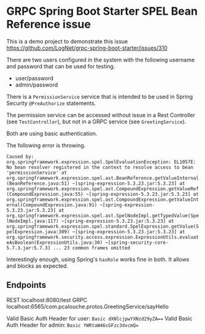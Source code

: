 # GRPC Spring Boot Starter SPEL Bean Reference issue

This is a demo project to demonstrate this
issue https://github.com/LogNet/grpc-spring-boot-starter/issues/310

There are two users configured in the system with the following username and password that can be
used for testing.

- user/password
- admin/password

There is a `PermissionService` service that is intended to be used in Spring
Security `@PreAuthorize` statements.

The permission service can be accessed without issue in a Rest Controller (see `TestController`),
but not in a GRPC service (see `GreetingService`).

Both are using basic authentication.

The following error is throwing.

`Caused by: org.springframework.expression.spel.SpelEvaluationException: EL1057E: No bean resolver registered in the context to resolve access to bean 'permissionService'
at org.springframework.expression.spel.ast.BeanReference.getValueInternal(BeanReference.java:51) ~[spring-expression-5.3.23.jar:5.3.23]
at org.springframework.expression.spel.ast.CompoundExpression.getValueRef(CompoundExpression.java:55) ~[spring-expression-5.3.23.jar:5.3.23]
at org.springframework.expression.spel.ast.CompoundExpression.getValueInternal(CompoundExpression.java:91) ~[spring-expression-5.3.23.jar:5.3.23]
at org.springframework.expression.spel.ast.SpelNodeImpl.getTypedValue(SpelNodeImpl.java:117) ~[spring-expression-5.3.23.jar:5.3.23]
at org.springframework.expression.spel.standard.SpelExpression.getValue(SpelExpression.java:309) ~[spring-expression-5.3.23.jar:5.3.23]
at org.springframework.security.access.expression.ExpressionUtils.evaluateAsBoolean(ExpressionUtils.java:30) ~[spring-security-core-5.7.3.jar:5.7.3]
... 23 common frames omitted`

Interestingly enough, using Spring's `hasRole` works fine in both. It allows and blocks as expected.

## Endpoints

REST localhost:8080/test
GRPC localhost:6565/com.pcalouche.protos.GreetingService/sayHello

Valid Basic Auth Header for user: `Basic dXNlcjpwYXNzd29yZA==`
Valid Basic Auth Header for admin: `Basic YWRtaW46cGFzc3dvcmQ=`